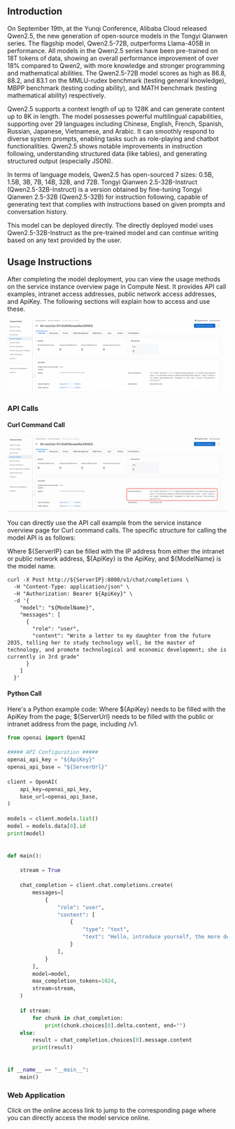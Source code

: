 ## Introduction
On September 19th, at the Yunqi Conference, Alibaba Cloud released Qwen2.5, the new generation of open-source models in the Tongyi Qianwen series. The flagship model, Qwen2.5-72B, outperforms Llama-405B in performance. All models in the Qwen2.5 series have been pre-trained on 18T tokens of data, showing an overall performance improvement of over 18% compared to Qwen2, with more knowledge and stronger programming and mathematical abilities. The Qwen2.5-72B model scores as high as 86.8, 88.2, and 83.1 on the MMLU-rudex benchmark (testing general knowledge), MBPP benchmark (testing coding ability), and MATH benchmark (testing mathematical ability) respectively.

Qwen2.5 supports a context length of up to 128K and can generate content up to 8K in length. The model possesses powerful multilingual capabilities, supporting over 29 languages including Chinese, English, French, Spanish, Russian, Japanese, Vietnamese, and Arabic. It can smoothly respond to diverse system prompts, enabling tasks such as role-playing and chatbot functionalities. Qwen2.5 shows notable improvements in instruction following, understanding structured data (like tables), and generating structured output (especially JSON).

In terms of language models, Qwen2.5 has open-sourced 7 sizes: 0.5B, 1.5B, 3B, 7B, 14B, 32B, and 72B. Tongyi Qianwen 2.5-32B-Instruct (Qwen2.5-32B-Instruct) is a version obtained by fine-tuning Tongyi Qianwen 2.5-32B (Qwen2.5-32B) for instruction following, capable of generating text that complies with instructions based on given prompts and conversation history.

This model can be deployed directly. The directly deployed model uses Qwen2.5-32B-Instruct as the pre-trained model and can continue writing based on any text provided by the user.

## Usage Instructions
After completing the model deployment, you can view the usage methods on the service instance overview page in Compute Nest. It provides API call examples, intranet access addresses, public network access addresses, and ApiKey. The following sections will explain how to access and use these.

![img-llm-use-desc.png](../image-en/img-llm-use-desc.png)

### API Calls
#### Curl Command Call

![img.png](../image-en/img-api-call.png)

You can directly use the API call example from the service instance overview page for Curl command calls. The specific structure for calling the model API is as follows:

Where ${ServerIP} can be filled with the IP address from either the intranet or public network address, ${ApiKey} is the ApiKey, and ${ModelName} is the model name.
```shell
curl -X Post http://${ServerIP}:8000/v1/chat/completions \
  -H "Content-Type: application/json" \
  -H "Authorization: Bearer ${ApiKey}" \
  -d '{
    "model": "${ModelName}",
    "messages": [
      {
        "role": "user",
        "content": "Write a letter to my daughter from the future 2035, telling her to study technology well, be the master of technology, and promote technological and economic development; she is currently in 3rd grade"
      }
    ]
  }'
```

#### Python Call
Here's a Python example code: Where ${ApiKey} needs to be filled with the ApiKey from the page; ${ServerUrl} needs to be filled with the public or intranet address from the page, including /v1.
```python
from openai import OpenAI

##### API Configuration #####
openai_api_key = "${ApiKey}"
openai_api_base = "${ServerUrl}"

client = OpenAI(
    api_key=openai_api_key,
    base_url=openai_api_base,
)

models = client.models.list()
model = models.data[0].id
print(model)


def main():

    stream = True

    chat_completion = client.chat.completions.create(
        messages=[
            {
                "role": "user",
                "content": [
                    {
                        "type": "text",
                        "text": "Hello, introduce yourself, the more detailed the better.",
                    }
                ],
            }
        ],
        model=model,
        max_completion_tokens=1024,
        stream=stream,
    )

    if stream:
        for chunk in chat_completion:
            print(chunk.choices[0].delta.content, end="")
    else:
        result = chat_completion.choices[0].message.content
        print(result)


if __name__ == "__main__":
    main()
```

### Web Application
Click on the online access link to jump to the corresponding page where you can directly access the model service online.



